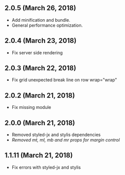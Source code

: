 ## 2.0.5 (March 26, 2018)

- Add minification and bundle.
- General performance optimization.

## 2.0.4 (March 23, 2018)

- Fix server side rendering

## 2.0.3 (March 22, 2018)

- Fix grid unexpected break line on row wrap="wrap"

## 2.0.2 (March 21, 2018)

- Fix missing module

## 2.0.0 (March 21, 2018)

- Removed styled-jx and stylis dependencies
- *Removed mt, ml, mb and mr props for margin control*

## 1.1.11 (March 21, 2018)

- Fix errors with styled-jx and stylis